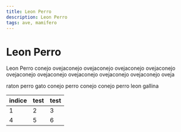 ```yaml
---
title: Leon Perro
description: Leon Perro
tags: ave, mamifero
---
```


# Leon Perro

Leon Perro conejo ovejaconejo ovejaconejo ovejaconejo ovejaconejo ovejaconejo ovejaconejo ovejaconejo ovejaconejo ovejaconejo oveja

raton perro gato conejo perro conejo conejo perro leon gallina

| indice | test | test |
|--------|------|------|
| 1      | 2    | 3    |
| 4      | 5    | 6    |